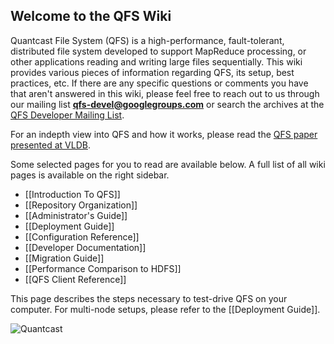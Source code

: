 Welcome to the QFS Wiki
--------------------------------------------------------------------------------
Quantcast File System (QFS) is a high-performance, fault-tolerant, distributed
file system developed to support MapReduce processing, or other applications
reading and writing large files sequentially. This wiki provides various pieces
of information regarding QFS, its setup, best practices, etc. If there are any
specific questions or comments you have that aren't answered in this wiki,
please feel free to reach out to us through our mailing list
[**qfs-devel@googlegroups.com**][mailto] or search the archives at the
[QFS Developer Mailing List][group].

For an indepth view into QFS and how it works, please read the
[QFS paper presented at VLDB][paper].

Some selected pages for you to read are available below. A full list of all wiki
pages is available on the right sidebar.

- [[Introduction To QFS]]
- [[Repository Organization]]
- [[Administrator's Guide]]
- [[Deployment Guide]]
- [[Configuration Reference]]
- [[Developer Documentation]]
- [[Migration Guide]]
- [[Performance Comparison to HDFS]]
- [[QFS Client Reference]]

This page describes the steps necessary to test-drive QFS on your computer. For
multi-node setups, please refer to the [[Deployment Guide]].

![Quantcast](//pixel.quantserve.com/pixel/p-9fYuixa7g_Hm2.gif?labels=opensource.qfs.wiki)

[mailto]: mailto:qfs-devel@googlegroups.com
[group]: http://groups.google.com/group/qfs-devel
[paper]: http://db.disi.unitn.eu/pages/VLDBProgram/pdf/industry/p808-ovsiannikov.pdf
